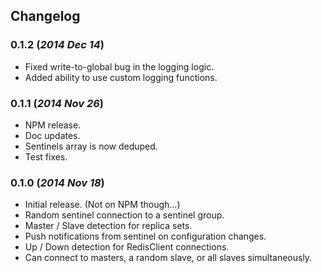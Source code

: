 ## Changelog

### 0.1.2 (*2014 Dec 14*)
 - Fixed write-to-global bug in the logging logic.
 - Added ability to use custom logging functions.

### 0.1.1 (*2014 Nov 26*)
 - NPM release.
 - Doc updates.
 - Sentinels array is now deduped.
 - Test fixes.

### 0.1.0 (*2014 Nov 18*)
 - Initial release. (Not on NPM though...)
 - Random sentinel connection to a sentinel group.
 - Master / Slave detection for replica sets.
 - Push notifications from sentinel on configuration changes.
 - Up / Down detection for RedisClient connections.
 - Can connect to masters, a random slave, or all slaves simultaneously.
